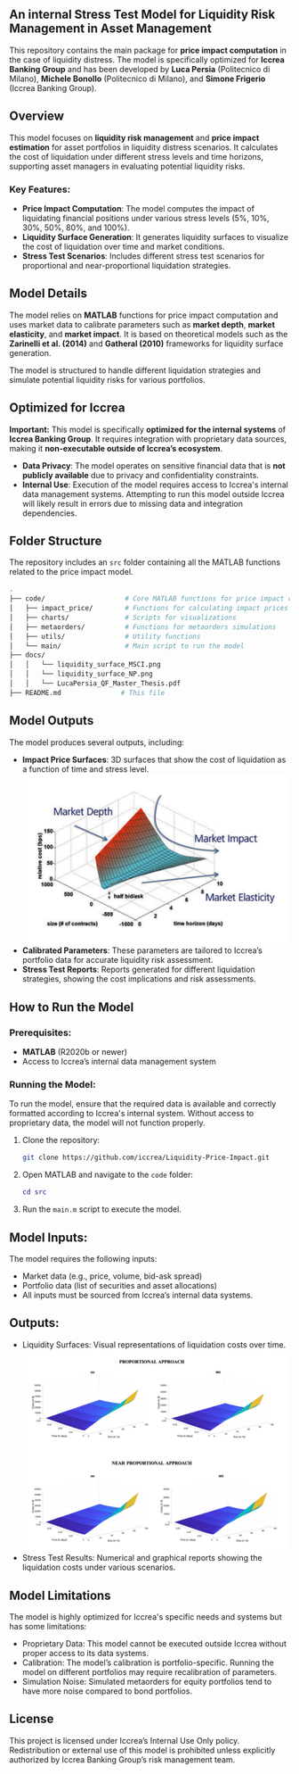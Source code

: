 ## An internal Stress Test Model for Liquidity Risk Management in Asset Management

This repository contains the main package for **price impact computation** in the case of liquidity distress. The model is specifically optimized for **Iccrea Banking Group** and has been developed by **Luca Persia** (Politecnico di Milano), **Michele Bonollo** (Politecnico di Milano), and **Simone Frigerio** (Iccrea Banking Group). 

## Overview

This model focuses on **liquidity risk management** and **price impact estimation** for asset portfolios in liquidity distress scenarios. It calculates the cost of liquidation under different stress levels and time horizons, supporting asset managers in evaluating potential liquidity risks.

### Key Features:
- **Price Impact Computation**: The model computes the impact of liquidating financial positions under various stress levels (5%, 10%, 30%, 50%, 80%, and 100%).
- **Liquidity Surface Generation**: It generates liquidity surfaces to visualize the cost of liquidation over time and market conditions.
- **Stress Test Scenarios**: Includes different stress test scenarios for proportional and near-proportional liquidation strategies.

## Model Details

The model relies on **MATLAB** functions for price impact computation and uses market data to calibrate parameters such as **market depth**, **market elasticity**, and **market impact**. It is based on theoretical models such as the **Zarinelli et al. (2014)** and **Gatheral (2010)** frameworks for liquidity surface generation.

The model is structured to handle different liquidation strategies and simulate potential liquidity risks for various portfolios.

## Optimized for Iccrea

**Important:** This model is specifically **optimized for the internal systems** of **Iccrea Banking Group**. It requires integration with proprietary data sources, making it **non-executable outside of Iccrea’s ecosystem**.

- **Data Privacy**: The model operates on sensitive financial data that is **not publicly available** due to privacy and confidentiality constraints.
- **Internal Use**: Execution of the model requires access to Iccrea's internal data management systems. Attempting to run this model outside Iccrea will likely result in errors due to missing data and integration dependencies.

## Folder Structure

The repository includes an `src` folder containing all the MATLAB functions related to the price impact model.

```bash
.
├── code/                    # Core MATLAB functions for price impact calculation
│   ├── impact_price/        # Functions for calculating impact prices
│   ├── charts/              # Scripts for visualizations
│   ├── metaorders/          # Functions for metaorders simulations
│   ├── utils/               # Utility functions
│   └── main/                # Main script to run the model
├── docs/
│   │   └── liquidity_surface_MSCI.png
│   │   └── liquidity_surface_NP.png
│   │   └── LucaPersia_QF_Master_Thesis.pdf
├── README.md               # This file
```

## Model Outputs

The model produces several outputs, including:

- **Impact Price Surfaces**: 3D surfaces that show the cost of liquidation as a function of time and stress level.
  ![Typical Liquidity Surface from MSCI](docs/liquidity_surface_MSCI.png)
- **Calibrated Parameters**: These parameters are tailored to Iccrea’s portfolio data for accurate liquidity risk assessment.
- **Stress Test Reports**: Reports generated for different liquidation strategies, showing the cost implications and risk assessments.



## How to Run the Model

### Prerequisites:
- **MATLAB** (R2020b or newer)
- Access to Iccrea’s internal data management system

### Running the Model:
To run the model, ensure that the required data is available and correctly formatted according to Iccrea's internal system. Without access to proprietary data, the model will not function properly.

1. Clone the repository:

   ```bash
   git clone https://github.com/iccrea/Liquidity-Price-Impact.git
   ```

2. Open MATLAB and navigate to the `code` folder:

   ```matlab
   cd src
   ```
   
3. Run the `main.m` script to execute the model.
   
## Model Inputs:
The model requires the following inputs:

- Market data (e.g., price, volume, bid-ask spread)
- Portfolio data (list of securities and asset allocations)
- All inputs must be sourced from Iccrea’s internal data systems.

## Outputs:
- Liquidity Surfaces: Visual representations of liquidation costs over time.
  ![Near-Proportional Output Example](docs/liquidity_surface_NP.png)
- Stress Test Results: Numerical and graphical reports showing the liquidation costs under various scenarios.

## Model Limitations
The model is highly optimized for Iccrea's specific needs and systems but has some limitations:

- Proprietary Data: This model cannot be executed outside Iccrea without proper access to its data systems.
- Calibration: The model’s calibration is portfolio-specific. Running the model on different portfolios may require recalibration of parameters.
- Simulation Noise: Simulated metaorders for equity portfolios tend to have more noise compared to bond portfolios.

## License
This project is licensed under Iccrea’s Internal Use Only policy. Redistribution or external use of this model is prohibited unless explicitly authorized by Iccrea Banking Group’s risk management team.
